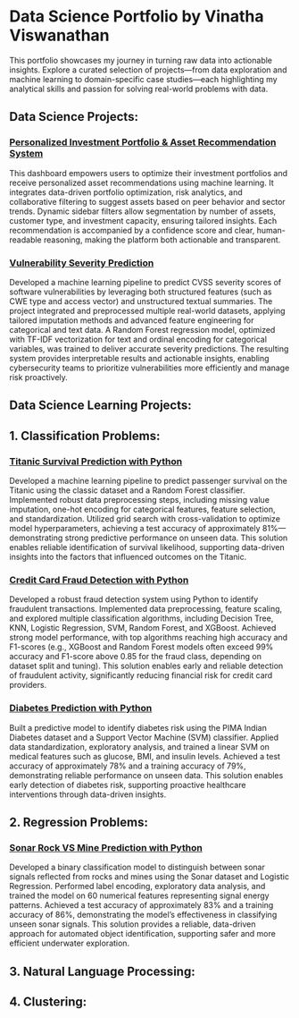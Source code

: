 # Data Science Portfolio by Vinatha Viswanathan

This portfolio showcases my journey in turning raw data into actionable insights. Explore a curated selection of projects—from data exploration and machine learning to domain-specific case studies—each highlighting my analytical skills and passion for solving real-world problems with data.

## Data Science Projects:

### [Personalized Investment Portfolio & Asset Recommendation System](https://github.com/VinathaViswanathan/Investment-Recommendation-System)

This dashboard empowers users to optimize their investment portfolios and receive personalized asset recommendations using machine learning. It integrates data-driven portfolio optimization, risk analytics, and collaborative filtering to suggest assets based on peer behavior and sector trends. Dynamic sidebar filters allow segmentation by number of assets, customer type, and investment capacity, ensuring tailored insights. Each recommendation is accompanied by a confidence score and clear, human-readable reasoning, making the platform both actionable and transparent.

### [Vulnerability Severity Prediction](https://github.com/VinathaViswanathan/Vulnerability-Severity-Prediction)

Developed a machine learning pipeline to predict CVSS severity scores of software vulnerabilities by leveraging both structured features (such as CWE type and access vector) and unstructured textual summaries. The project integrated and preprocessed multiple real-world datasets, applying tailored imputation methods and advanced feature engineering for categorical and text data. A Random Forest regression model, optimized with TF-IDF vectorization for text and ordinal encoding for categorical variables, was trained to deliver accurate severity predictions. The resulting system provides interpretable results and actionable insights, enabling cybersecurity teams to prioritize vulnerabilities more efficiently and manage risk proactively.


## Data Science Learning Projects:

## 1. Classification Problems:

### [Titanic Survival Prediction with Python](https://github.com/VinathaViswanathan)

Developed a machine learning pipeline to predict passenger survival on the Titanic using the classic dataset and a Random Forest classifier. Implemented robust data preprocessing steps, including missing value imputation, one-hot encoding for categorical features, feature selection, and standardization. Utilized grid search with cross-validation to optimize model hyperparameters, achieving a test accuracy of approximately 81%—demonstrating strong predictive performance on unseen data. This solution enables reliable identification of survival likelihood, supporting data-driven insights into the factors that influenced outcomes on the Titanic.

### [Credit Card Fraud Detection with Python](https://github.com/VinathaViswanathan)

Developed a robust fraud detection system using Python to identify fraudulent transactions. Implemented data preprocessing, feature scaling, and explored multiple classification algorithms, including Decision Tree, KNN, Logistic Regression, SVM, Random Forest, and XGBoost. Achieved strong model performance, with top algorithms reaching high accuracy and F1-scores (e.g., XGBoost and Random Forest models often exceed 99% accuracy and F1-score above 0.85 for the fraud class, depending on dataset split and tuning). This solution enables early and reliable detection of fraudulent activity, significantly reducing financial risk for credit card providers.

### [Diabetes Prediction with Python](https://github.com/VinathaViswanathan)

Built a predictive model to identify diabetes risk using the PIMA Indian Diabetes dataset and a Support Vector Machine (SVM) classifier. Applied data standardization, exploratory analysis, and trained a linear SVM on medical features such as glucose, BMI, and insulin levels. Achieved a test accuracy of approximately 78% and a training accuracy of 79%, demonstrating reliable performance on unseen data. This solution enables early detection of diabetes risk, supporting proactive healthcare interventions through data-driven insights.

## 2. Regression Problems:

### [Sonar Rock VS Mine Prediction with Python](https://github.com/VinathaViswanathan)

Developed a binary classification model to distinguish between sonar signals reflected from rocks and mines using the Sonar dataset and Logistic Regression. Performed label encoding, exploratory data analysis, and trained the model on 60 numerical features representing signal energy patterns. Achieved a test accuracy of approximately 83% and a training accuracy of 86%, demonstrating the model’s effectiveness in classifying unseen sonar signals. This solution provides a reliable, data-driven approach for automated object identification, supporting safer and more efficient underwater exploration.

## 3. Natural Language Processing:

## 4. Clustering:
